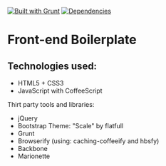 [![Built with Grunt](https://cdn.gruntjs.com/builtwith.png)](http://gruntjs.com/)
[![Dependencies](https://david-dm.org/lgubenis/front-end-boilerplate.png)](https://david-dm.org/)

Front-end Boilerplate
=========================

Technologies used:
-
- HTML5 + CSS3
- JavaScript with CoffeeScript

Thirt party tools and libraries:
- jQuery
- Bootstrap Theme: "Scale" by flatfull
- Grunt
- Browserify (using: caching-coffeeify and hbsfy)
- Backbone
- Marionette
